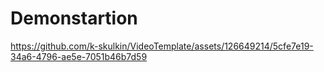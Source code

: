 # Demonstartion

https://github.com/k-skulkin/VideoTemplate/assets/126649214/5cfe7e19-34a6-4796-ae5e-7051b46b7d59
